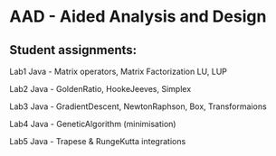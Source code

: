 # AAD - Aided Analysis and Design

## Student assignments:

Lab1 Java - Matrix operators, Matrix Factorization LU, LUP

Lab2 Java - GoldenRatio, HookeJeeves, Simplex

Lab3 Java - GradientDescent, NewtonRaphson, Box, Transformaions

Lab4 Java - GeneticAlgorithm (minimisation)

Lab5 Java - Trapese & RungeKutta integrations
